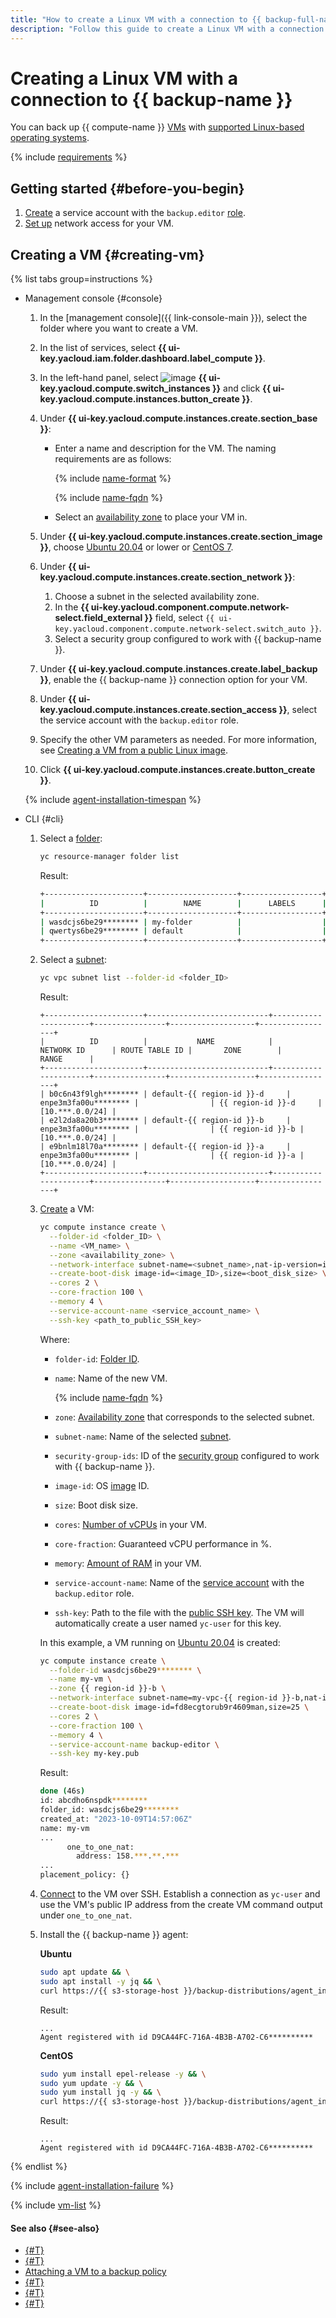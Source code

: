 ```yaml
---
title: "How to create a Linux VM with a connection to {{ backup-full-name }}"
description: "Follow this guide to create a Linux VM with a connection to {{ backup-name }}."
---
```


# Creating a Linux VM with a connection to {{ backup-name }}

You can back up {{ compute-name }} [VMs](../../compute/concepts/vm.md) with [supported Linux-based operating systems](../concepts/vm-connection.md#linux).

{% include [requirements](../../_includes/backup/requirements.md) %}

## Getting started {#before-you-begin}

1. [Create](../../iam/operations/sa/create.md) a service account with the `backup.editor` [role](../security/index.md#backup-editor).
1. [Set up](../concepts/vm-connection.md#vm-network-access) network access for your VM.

## Creating a VM {#creating-vm}

{% list tabs group=instructions %}

- Management console {#console}

   1. In the [management console]({{ link-console-main }}), select the folder where you want to create a VM.
   1. In the list of services, select **{{ ui-key.yacloud.iam.folder.dashboard.label_compute }}**.
   1. In the left-hand panel, select ![image](../../_assets/console-icons/server.svg) **{{ ui-key.yacloud.compute.switch_instances }}** and click **{{ ui-key.yacloud.compute.instances.button_create }}**.
   1. Under **{{ ui-key.yacloud.compute.instances.create.section_base }}**:
      * Enter a name and description for the VM. The naming requirements are as follows:

        {% include [name-format](../../_includes/name-format.md) %}

        {% include [name-fqdn](../../_includes/compute/name-fqdn.md) %}

      * Select an [availability zone](../../overview/concepts/geo-scope.md) to place your VM in.

   1. Under **{{ ui-key.yacloud.compute.instances.create.section_image }}**, choose [Ubuntu 20.04](/marketplace/products/yc/ubuntu-20-04-lts) or lower or [CentOS 7](/marketplace/products/yc/centos-7).
   1. Under **{{ ui-key.yacloud.compute.instances.create.section_network }}**:
      1. Choose a subnet in the selected availability zone.
      1. In the **{{ ui-key.yacloud.component.compute.network-select.field_external }}** field, select `{{ ui-key.yacloud.component.compute.network-select.switch_auto }}`.
      1. Select a security group configured to work with {{ backup-name }}.
   1. Under **{{ ui-key.yacloud.compute.instances.create.label_backup }}**, enable the {{ backup-name }} connection option for your VM.
   1. Under **{{ ui-key.yacloud.compute.instances.create.section_access }}**, select the service account with the `backup.editor` role.
   1. Specify the other VM parameters as needed. For more information, see [Creating a VM from a public Linux image](../../compute/operations/vm-create/create-linux-vm).
   1. Click **{{ ui-key.yacloud.compute.instances.create.button_create }}**.

   {% include [agent-installation-timespan](../../_includes/backup/agent-installation-timespan.md) %}

- CLI {#cli}

   1. Select a [folder](../../resource-manager/concepts/resources-hierarchy.md#folder):

      ```bash
      yc resource-manager folder list
      ```

      Result:

      ```bash
      +----------------------+--------------------+------------------+--------+
      |          ID          |        NAME        |      LABELS      | STATUS |
      +----------------------+--------------------+------------------+--------+
      | wasdcjs6be29******** | my-folder          |                  | ACTIVE |
      | qwertys6be29******** | default            |                  | ACTIVE |
      +----------------------+--------------------+------------------+--------+
      ```

   1. Select a [subnet](../../vpc/concepts/network.md#subnet):

      ```bash
      yc vpc subnet list --folder-id <folder_ID>
      ```

      Result:

      ```text
      +----------------------+---------------------------+----------------------+----------------+-------------------+-----------------+
      |          ID          |           NAME            |      NETWORK ID      | ROUTE TABLE ID |       ZONE        |      RANGE      |
      +----------------------+---------------------------+----------------------+----------------+-------------------+-----------------+
      | b0c6n43f9lgh******** | default-{{ region-id }}-d     | enpe3m3fa00u******** |                | {{ region-id }}-d     | [10.***.0.0/24] |
      | e2l2da8a20b3******** | default-{{ region-id }}-b     | enpe3m3fa00u******** |                | {{ region-id }}-b | [10.***.0.0/24] |
      | e9bnlm18l70a******** | default-{{ region-id }}-a     | enpe3m3fa00u******** |                | {{ region-id }}-a | [10.***.0.0/24] |
      +----------------------+---------------------------+----------------------+----------------+-------------------+-----------------+
      ```

   1. [Create](../../compute/operations/vm-create/create-linux-vm.md) a VM:

      ```bash
      yc compute instance create \
        --folder-id <folder_ID> \
        --name <VM_name> \
        --zone <availability_zone> \
        --network-interface subnet-name=<subnet_name>,nat-ip-version=ipv4,security-group-ids=<security_group_ID> \
        --create-boot-disk image-id=<image_ID>,size=<boot_disk_size> \
        --cores 2 \
        --core-fraction 100 \
        --memory 4 \
        --service-account-name <service_account_name> \
        --ssh-key <path_to_public_SSH_key>
      ```

      Where:
      * `folder-id`: [Folder ID](../../resource-manager/operations/folder/get-id.md).
      * `name`: Name of the new VM.

         {% include [name-fqdn](../../_includes/compute/name-fqdn.md) %}

      * `zone`: [Availability zone](../../overview/concepts/geo-scope.md) that corresponds to the selected subnet.
      * `subnet-name`: Name of the selected [subnet](../../vpc/concepts/network.md#subnet).
      * `security-group-ids`: ID of the [security group](../../vpc/concepts/security-groups.md) configured to work with {{ backup-name }}.
      * `image-id`: OS [image](../../compute/concepts/image.md) ID.
      * `size`: Boot disk size.
      * `cores`: [Number of vCPUs](../../compute/concepts/vm.md) in your VM.
      * `core-fraction`: Guaranteed vCPU performance in %.
      * `memory`: [Amount of RAM](../../compute/concepts/vm.md) in your VM.
      * `service-account-name`: Name of the [service account](../../iam/concepts/users/service-accounts.md) with the `backup.editor` role.
      * `ssh-key`: Path to the file with the [public SSH key](../../compute/operations/vm-connect/ssh.md#creating-ssh-keys). The VM will automatically create a user named `yc-user` for this key.

      In this example, a VM running on [Ubuntu 20.04](https://yandex.cloud/en/marketplace/products/yc/ubuntu-20-04-lts) is created:

      ```bash
      yc compute instance create \
        --folder-id wasdcjs6be29******** \
        --name my-vm \
        --zone {{ region-id }}-b \
        --network-interface subnet-name=my-vpc-{{ region-id }}-b,nat-ip-version=ipv4,security-group-ids=abcd3570sbqg******** \
        --create-boot-disk image-id=fd8ecgtorub9r4609man,size=25 \
        --cores 2 \
        --core-fraction 100 \
        --memory 4 \
        --service-account-name backup-editor \
        --ssh-key my-key.pub
      ```

      Result:

      ```bash
      done (46s)
      id: abcdho6nspdk********
      folder_id: wasdcjs6be29********
      created_at: "2023-10-09T14:57:06Z"
      name: my-vm
      ...
            one_to_one_nat:
              address: 158.***.**.***
      ...
      placement_policy: {}
      ```

   1. [Connect](../../compute/operations/vm-connect/ssh.md#vm-connect) to the VM over SSH. Establish a connection as `yc-user` and use the VM's public IP address from the create VM command output under `one_to_one_nat`.
   1. Install the {{ backup-name }} agent:

      **Ubuntu**

      ```bash
      sudo apt update && \
      sudo apt install -y jq && \
      curl https://{{ s3-storage-host }}/backup-distributions/agent_installer.sh | sudo bash
      ```

      Result:

      ```text
      ...
      Agent registered with id D9CA44FC-716A-4B3B-A702-C6**********
      ```

      **CentOS**

      ```bash
      sudo yum install epel-release -y && \
      sudo yum update -y && \
      sudo yum install jq -y && \
      curl https://{{ s3-storage-host }}/backup-distributions/agent_installer.sh | sudo bash
      ```

      Result:

      ```text
      ...
      Agent registered with id D9CA44FC-716A-4B3B-A702-C6**********
      ```

{% endlist %}

{% include [agent-installation-failure](../../_includes/backup/agent-installation-failure.md) %}

{% include [vm-list](../../_includes/backup/vm-list.md) %}

#### See also {#see-also}

* [{#T}](connect-vm-windows.md)
* [{#T}](connect-vm-linux.md)
* [Attaching a VM to a backup policy](./policy-vm/update.md#update-vm-list)
* [{#T}](./backup-vm/recover.md)
* [{#T}](./backup-vm/delete.md)
* [{#T}](./policy-vm/create.md)

